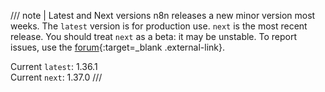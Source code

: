 /// note | Latest and Next versions
n8n releases a new minor version most weeks. The `latest` version is for production use. `next` is the most recent release. You should treat `next` as a beta: it may be unstable. To report issues, use the [forum](https://community.n8n.io/c/questions/12){:target=_blank .external-link}.

Current `latest`: 1.36.1   
Current `next`: 1.37.0
///
